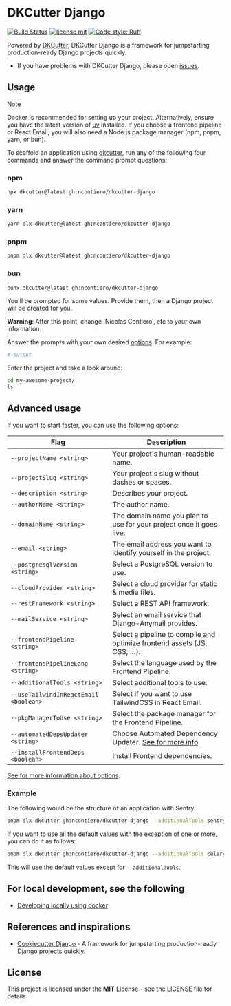 # DKCutter Django

[![Build Status](https://img.shields.io/github/actions/workflow/status/ncontiero/dkcutter-django/ci.yml?branch=main)](https://github.com/ncontiero/dkcutter-django/actions/workflows/ci.yml?query=branch%3Amain)
[![license mit](https://img.shields.io/badge/licence-MIT-56BEB8)](LICENSE)
[![Code style: Ruff](https://img.shields.io/endpoint?url=https://raw.githubusercontent.com/astral-sh/ruff/main/assets/badge/format.json)](https://github.com/astral-sh/ruff)

Powered by [DKCutter](https://github.com/ncontiero/dkcutter), DKCutter Django is a framework for jumpstarting production-ready Django projects quickly.

- If you have problems with DKCutter Django, please open [issues](https://github.com/ncontiero/dkcutter-django/issues/new).

## Usage

> [!NOTE]
> Docker is recommended for setting up your project. Alternatively, ensure you have the latest version of [uv](https://docs.astral.sh/uv/getting-started/installation/) installed. If you choose a frontend pipeline or React Email, you will also need a Node.js package manager (npm, pnpm, yarn, or bun).

To scaffold an application using [dkcutter](https://github.com/ncontiero/dkcutter), run any of the following four commands and answer the command prompt questions:

### npm

```bash
npx dkcutter@latest gh:ncontiero/dkcutter-django
```

### yarn

```bash
yarn dlx dkcutter@latest gh:ncontiero/dkcutter-django
```

### pnpm

```bash
pnpm dlx dkcutter@latest gh:ncontiero/dkcutter-django
```

### bun

```bash
bunx dkcutter@latest gh:ncontiero/dkcutter-django
```

You'll be prompted for some values. Provide them, then a Django project will be created for you.

**Warning**: After this point, change 'Nicolas Contiero', etc to your own information.

Answer the prompts with your own desired [options][options-url]. For example:

```bash
# output
```

Enter the project and take a look around:

```bash
cd my-awesome-project/
ls
```

## Advanced usage

If you want to start faster, you can use the following options:

| Flag                                  | Description                                                                               |
| ---------------------------------     | ----------------------------------------------------------------------------------------- |
| `--projectName <string>`              | Your project's human-readable name.                                                       |
| `--projectSlug <string>`              | Your project's slug without dashes or spaces.                                             |
| `--description <string>`              | Describes your project.                                                                   |
| `--authorName <string>`               | The author name.                                                                          |
| `--domainName <string>`               | The domain name you plan to use for your project once it goes live.                       |
| `--email <string>`                    | The email address you want to identify yourself in the project.                           |
| `--postgresqlVersion <string>`        | Select a PostgreSQL version to use.                                                       |
| `--cloudProvider <string>`            | Select a cloud provider for static & media files.                                         |
| `--restFramework <string>`            | Select a REST API framework.                                                              |
| `--mailService <string>`              | Select an email service that Django-Anymail provides.                                     |
| `--frontendPipeline <string>`         | Select a pipeline to compile and optimize frontend assets (JS, CSS, …).                   |
| `--frontendPipelineLang <string>`     | Select the language used by the Frontend Pipeline.                                        |
| `--additionalTools <string>`          | Select additional tools to use.                                                           |
| `--useTailwindInReactEmail <boolean>` | Select if you want to use TailwindCSS in React Email.                                     |
| `--pkgManagerToUse <string>`          | Select the package manager for the Frontend Pipeline.                                     |
| `--automatedDepsUpdater <string>`     | Choose Automated Dependency Updater. [See for more info][options-url].                    |
| `--installFrontendDeps <boolean>`     | Install Frontend dependencies.                                                            |

[See for more information about options][options-url].

### Example

The following would be the structure of an application with Sentry:

```bash
pnpm dlx dkcutter gh:ncontiero/dkcutter-django --additionalTools sentry
```

If you want to use all the default values with the exception of one or more, you can do it as follows:

```bash
pnpm dlx dkcutter gh:ncontiero/dkcutter-django --additionalTools celery,sentry -y
```

This will use the default values except for `--additionalTools`.

## For local development, see the following

- [Developing locally using docker](./docs/developing-locally-docker.md)

[options-url]: ./docs/project-generation-options.md

## References and inspirations

- [Cookiecutter Django](https://github.com/cookiecutter/cookiecutter-django) - A framework for jumpstarting production-ready Django projects quickly.

## License

This project is licensed under the **MIT** License - see the [LICENSE](./LICENSE) file for details
